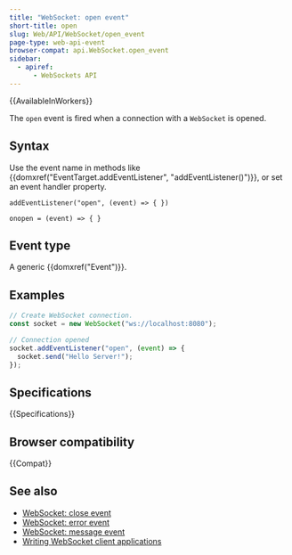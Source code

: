 ```yaml
---
title: "WebSocket: open event"
short-title: open
slug: Web/API/WebSocket/open_event
page-type: web-api-event
browser-compat: api.WebSocket.open_event
sidebar:
  - apiref:
      - WebSockets API
---
```


{{AvailableInWorkers}}

The `open` event is fired when a connection with a `WebSocket` is opened.

## Syntax

Use the event name in methods like {{domxref("EventTarget.addEventListener", "addEventListener()")}}, or set an event handler property.

```js-nolint
addEventListener("open", (event) => { })

onopen = (event) => { }
```

## Event type

A generic {{domxref("Event")}}.

## Examples

```js
// Create WebSocket connection.
const socket = new WebSocket("ws://localhost:8080");

// Connection opened
socket.addEventListener("open", (event) => {
  socket.send("Hello Server!");
});
```

## Specifications

{{Specifications}}

## Browser compatibility

{{Compat}}

## See also

- [WebSocket: close event](/en-US/docs/Web/API/WebSocket/close_event)
- [WebSocket: error event](/en-US/docs/Web/API/WebSocket/error_event)
- [WebSocket: message event](/en-US/docs/Web/API/WebSocket/message_event)
- [Writing WebSocket client applications](/en-US/docs/Web/API/WebSockets_API/Writing_WebSocket_client_applications)
